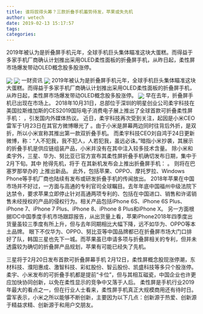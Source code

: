 ```yaml
---
title: 谁将拔得头筹？三款折叠手机蓄势待发，苹果或失先机
author: wetech
date: 2019-02-13 15:17:57
tags: 
categories: 
---
```

2019年被认为是折叠屏手机元年，全球手机巨头集体瞄准这块大蛋糕。而得益于多家手机厂商确认计划推出采用OLED柔性面板的折叠屏手机，从昨日起，柔性屏市场爆发带动OLED概念股多股涨停。
<!-- more -->
<img align="center" border="0" src="https://imgcdn.yicai.com/uppics/images/2019/02/450e9e2334f3a5feaffecefa1cff13cb.jpg" />
<img align="center" border="0" src="https://imgcdn.yicai.com/uppics/images/2019/02/96d255301f503b243bb0b9e2d4d3c698.jpg" />
一财资讯
<img align="center" border="0" src="https://imgcdn.yicai.com/uppics/images/2019/02/9bf5d0cb3251831618911bc39c55c418.jpg" />
2019年被认为是折叠屏手机元年，全球手机巨头集体瞄准这块大蛋糕。而得益于多家手机厂商确认计划推出采用OLED柔性面板的折叠屏手机，从昨日起，柔性屏市场爆发带动OLED概念股多股涨停。
<img align="center" border="0" src="https://imgcdn.yicai.com/uppics/images/2019/02/c22fb905afb41f7448cd60b428c4ee97.jpg" />
早在去年，折叠屏手机已出现在市场上。
2018年10月31日，总部位于深圳的明星创业公司柔宇科技在美国拉斯维加斯的CES2019国际电子消费电子展上推出了全球首款可折叠柔性屏手机：
，引发国内外媒体热议。
近日，柔宇科技再次受到关注，起因是小米CEO雷军于1月23日在其官方微博曝光了
。由于小米是屏幕两边同时往背后外折，是双折，所以小米宣称其推出第一款双折叠手机。
而柔宇科技CEO刘自鸿于24日更新微博，称：“人不犯我，我不犯人，人若犯我，虽远必诛。”暗指小米抄袭，其展示的折叠手机是供应链组装产品，小米并没有在其中注入较多技术含量。
除小米和柔宇外，三星、华为、努比亚已官方宣布其柔性屏折叠手机确切发布日期，集中于2月下旬。其中
抢得先机，将于
在其新机发布会上推出折叠屏手机：
。
则将在巴塞罗那举办的
上推出新品。
此外，包括苹果、OPPO、摩托罗拉、Windows Phone等手机厂商也陆续有发布或研发折叠手机的传闻放出。
2018年苹果在中国市场并不好过，一方面与高通的专利官司全球瞩目。去年年底中国福州中级法院下达禁令，要求苹果立即停止针对高通两项专利的、包括在中国进口、销售和许诺销售未经授权的产品的侵权行为。相关产品包括iPhone 6S、iPhone 6S Plus、iPhone 7、iPhone 7 Plus、iPhone 8、iPhone 8 Plus和iPhone X。
另一方面根据IDC中国季度手机市场跟踪报告，从出货量上看，苹果iPhone2018年四季度出货量虽较三季度有所上升，但与去年同期相比大幅下降，远不如华为、OPPO等本土品牌。
眼下不仅华为、OPPO、努比亚等中国品牌都已在折叠屏市场大门口排好了队，韩国三星也先下一城。而苹果虽已申请多项与折叠屏相关的专利，但并未透露较为确切的折叠屏产品规划，苹果有可能已经失了先机。
 
 
三星将于2月20日发布首款可折叠屏幕手机
2月12日，柔性屏概念股现涨停潮，东材科技、濮阳惠成、激智科技、彩虹股份、智云股份、凯盛科技等多只个股涨停。
柔宇、小米发布的可折叠手机都是提前“卡位”，但与其相互磁瓷，中国企业也许更应加快协同创新，以免在柔性显示的竞争中又落于人后。
柔性屏是手机行业2019年最大的看点之一，但在行业人士看来，柔性屏手机真正大规模商用还有待时日。
雷军表示，小米之所以能够不断创新，主要因为以下几点：创新源于热爱、创新源于精益求精、创新源于和用户交朋友。

